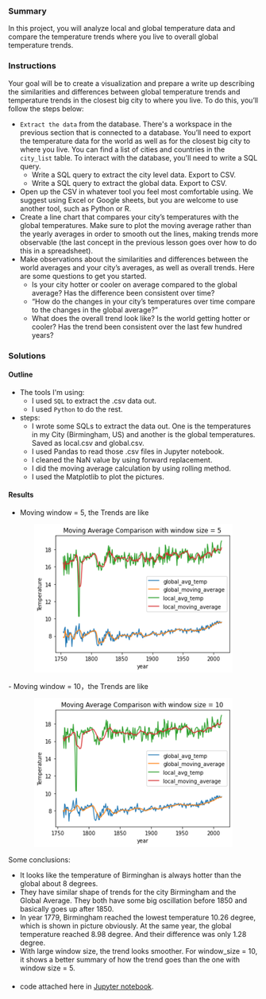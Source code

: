 ### Summary

In this project, you will analyze local and global temperature data and compare the temperature trends where you live to overall global temperature trends.

### Instructions
Your goal will be to create a visualization and prepare a write up describing the similarities and differences between global temperature trends and temperature trends in the closest big city to where you live. To do this, you’ll follow the steps below:

- `Extract the data` from the database. There's a workspace in the previous section that is connected to a database. You’ll need to export the temperature data for the world as well as for the closest big city to where you live. You can find a list of cities and countries in the `city_list` table. To interact with the database, you'll need to write a SQL query.
  - Write a SQL query to extract the city level data. Export to CSV.
  - Write a SQL query to extract the global data. Export to CSV.
- Open up the CSV in whatever tool you feel most comfortable using. We suggest using Excel or Google sheets, but you are welcome to use another tool, such as Python or R.
- Create a line chart that compares your city’s temperatures with the global temperatures. Make sure to plot the moving average rather than the yearly averages in order to smooth out the lines, making trends more observable (the last concept in the previous lesson goes over how to do this in a spreadsheet).
- Make observations about the similarities and differences between the world averages and your city’s averages, as well as overall trends. Here are some questions to get you started.
  - Is your city hotter or cooler on average compared to the global average? Has the difference been consistent over time?
  - “How do the changes in your city’s temperatures over time compare to the changes in the global average?”
  - What does the overall trend look like? Is the world getting hotter or cooler? Has the trend been consistent over the last few hundred years?

### Solutions

#### Outline
- The tools I'm using: 
  - I used `SQL` to extract the .csv data out.
  - I used `Python` to do the rest.
- steps:
  - I wrote some SQLs to extract the data out. One is the temperatures in my City (Birmingham, US) and another is the global temperatures. Saved as local.csv and global.csv.
  - I used Pandas to read those .csv files in Jupyter notebook.
  - I cleaned the NaN value by using forward replacement.
  - I did the moving average calculation by using rolling method.
  - I used the Matplotlib to plot the pictures.

#### Results
- Moving window = 5, the Trends are like 
<p align="center">
  <img src="https://github.com/wendydoog/Data-Analyst-Nanodegree-Project/blob/main/project1%20pic1.png" width="400" height="300">
  </p>
- Moving window = 10，the Trends are like
<p align="center">
  <img src="https://github.com/wendydoog/Data-Analyst-Nanodegree-Project/blob/main/moving%20average%20trend%20w10.png" width="400" height="300">
  </p>
  
  Some conclusions:
  - It looks like the temperature of Birminghan is always hotter than the global about 8 degrees.
  - They have similar shape of trends for the city Birmingham and the Global Average. They both have some big oscillation before 1850 and basically goes up after 1850.
  - In year 1779, Birmingham reached the lowest temperature 10.26 degree, which is shown in picture obviously. At the same year, the global temperature reached 8.98 degree. And their difference was only 1.28 degree.
  - With large window size, the trend looks smoother. For window_size = 10, it shows a better summary of how the trend goes than the one with window size = 5.

####
- code attached here in [Jupyter notebook](Whttps://github.com/wendydoog/Data-Analyst-Nanodegree-Project/blob/main/Weather%20Trends.ipynb).
